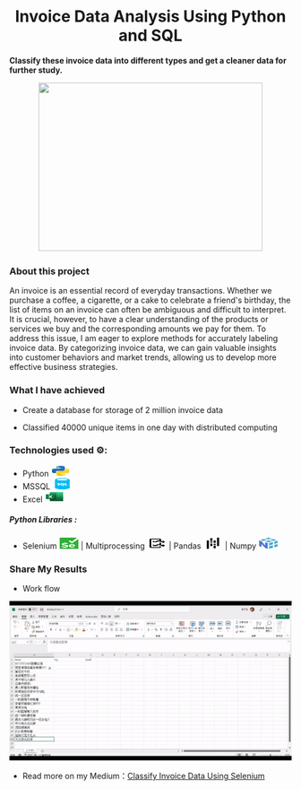<h1 align="center"> Invoice Data Analysis Using Python and SQL </h1>

**Classify these invoice data into different types and get a cleaner data for further study.**

<p align="center"><img src="https://github.com/OuOLeaf/200-Miilion-Invoice-Data-Analysis/blob/main/readme-photo/invoice_title.png?raw=true" width="400" height="300"/></p>

### About this project
An invoice is an essential record of everyday transactions. Whether we purchase a coffee, a cigarette, or a cake to celebrate a friend's birthday, the list of items on an invoice can often be ambiguous and difficult to interpret. It is crucial, however, to have a clear understanding of the products or services we buy and the corresponding amounts we pay for them. To address this issue, I am eager to explore methods for accurately labeling invoice data. By categorizing invoice data, we can gain valuable insights into customer behaviors and market trends, allowing us to develop more effective business strategies. 

### What I have achieved

- Create a database for storage of 2 million invoice data 

- Classified 40000 unique items in one day with distributed computing

### Technologies used ⚙️:

- Python <img src="https://github.com/OuOLeaf/2-Miilion-Invoice-Data-Analysis/blob/main/readme-svg/python.svg" alt = "Python" width="35" height="20"/>
- MSSQL <img src="https://github.com/OuOLeaf/2-Miilion-Invoice-Data-Analysis/blob/main/readme-svg/mssql.svg" alt = "mssql" width="35" height="20"/>
- Excel <img src="https://github.com/OuOLeaf/2-Miilion-Invoice-Data-Analysis/blob/main/readme-svg/excel.svg" alt = "excel" width="35" height="20"/>

##### Python Libraries : 
- Selenium <img src="https://github.com/OuOLeaf/2-Miilion-Invoice-Data-Analysis/blob/main/readme-svg/selenium.svg" alt = "selenium" width="35" height="20"/> |
  Multiprocessing <img src="https://github.com/OuOLeaf/2-Miilion-Invoice-Data-Analysis/blob/main/readme-svg/multiprocess.svg" alt = "multiprocess" width="35" height="20"/> | 
  Pandas  <img src="https://github.com/OuOLeaf/2-Miilion-Invoice-Data-Analysis/blob/main/readme-svg/pandas.svg" alt = "pandas" width="35" height="20"/>
  | Numpy <img src="https://github.com/OuOLeaf/2-Miilion-Invoice-Data-Analysis/blob/main/readme-svg/numpy.svg" alt = "numpy" width="35" height="20"/>

### Share My Results
- Work flow

 <img src="https://github.com/OuOLeaf/2-Miilion-Invoice-Data-Analysis/blob/main/readme-gif/invoice_classify.gif" alt = "flow"/>
 
- Read more on my Medium：[Classify Invoice Data Using Selenium](https://medium.com/@blackteapanda/classify-invoice-data-using-selenium-2588e3917df6)

